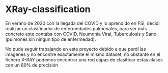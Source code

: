 # XRay-classification
En verano de 2020 con la llegada del COVID y lo aprendido en FSI, decidi realizar un clasificador de enfermedades pulmonales, para ser más concreto este contaba con COVID, Neumonia Viral, Tuberculosis y Sano (pulmones sin ningun tipo de enfermedad).

No pude seguir trabajando en este proyecto debido a que perdí las imagenes y no encontre exactamente el mismo dataset, no obstante en el fichero X-RAY podemos encontrar una red capas de clasificar estas clases con un 89% de precisión
